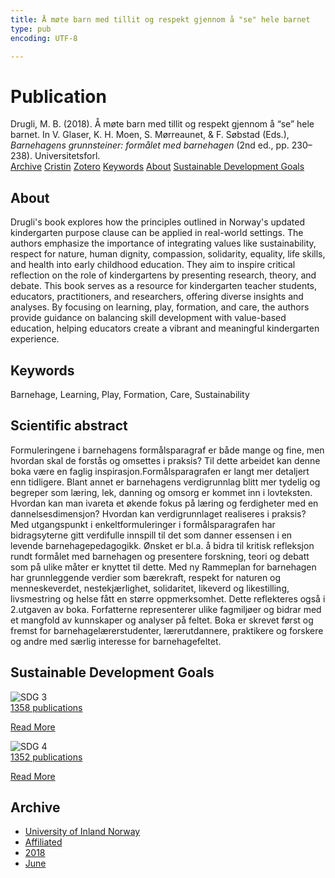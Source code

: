 ```yaml
---
title: Å møte barn med tillit og respekt gjennom å "se" hele barnet
type: pub
encoding: UTF-8

---
```

<h1>Publication</h1>
<article id="csl-bib-container-ERLQ6C2J" class="csl-bib-container">
  <div class="csl-bib-body"> <div class="csl-entry">Drugli, M. B. (2018). Å møte barn med tillit og respekt gjennom å “se” hele barnet. In V. Glaser, K. H. Moen, S. Mørreaunet, &#38; F. Søbstad (Eds.), <i>Barnehagens grunnsteiner: formålet med barnehagen</i> (2nd ed., pp. 230–238). Universitetsforl.</div> </div>
  <div class="csl-bib-buttons">
    <a href="#taxonomy-article-ERLQ6C2J" alt="archive" class="csl-bib-button">Archive</a>
    <a href="https://app.cristin.no/results/show.jsf?id=1594591" alt="Cristin" class="csl-bib-button">Cristin</a>
    <a href="http://zotero.org/groups/5881554/items/ERLQ6C2J" alt="Zotero" class="csl-bib-button">Zotero</a>
    <a href="#keywords-article-ERLQ6C2J" alt="keywords" class="csl-bib-button">Keywords</a>
    <a href="#about-article-ERLQ6C2J" alt="about_pub" class="csl-bib-button">About</a>
    <a href="#sdg-article-ERLQ6C2J" alt="sdg" class="csl-bib-button">Sustainable Development Goals</a>
  </div>
  <div id="csl-bib-meta-container-ERLQ6C2J"></div>
</article>
<div id="csl-bib-meta-ERLQ6C2J" class="csl-bib-meta">
  <article id="about-article-ERLQ6C2J" class="about_pub-article">
    <h1>About</h1>
    Drugli's book explores how the principles outlined in Norway's updated kindergarten purpose clause can be applied in real-world settings. The authors emphasize the importance of integrating values like sustainability, respect for nature, human dignity, compassion, solidarity, equality, life skills, and health into early childhood education. They aim to inspire critical reflection on the role of kindergartens by presenting research, theory, and debate. This book serves as a resource for kindergarten teacher students, educators, practitioners, and researchers, offering diverse insights and analyses. By focusing on learning, play, formation, and care, the authors provide guidance on balancing skill development with value-based education, helping educators create a vibrant and meaningful kindergarten experience.
  </article>
  <article id="keywords-article-ERLQ6C2J" class="keywords-article">
    <h1>Keywords</h1>
    Barnehage, Learning, Play, Formation, Care, Sustainability
  </article>
  <article id="abstract-article-ERLQ6C2J" class="abstract-article">
    <h1>Scientific abstract</h1>
    Formuleringene i barnehagens formålsparagraf er både mange og fine, men hvordan skal de forstås og omsettes i praksis? Til dette arbeidet kan denne boka være en faglig inspirasjon.Formålsparagrafen er langt mer detaljert enn tidligere. Blant annet er barnehagens verdigrunnlag blitt mer tydelig og begreper som læring, lek, danning og omsorg er kommet inn i lovteksten. Hvordan kan man ivareta et økende fokus på læring og ferdigheter med en dannelsesdimensjon? Hvordan kan verdigrunnlaget realiseres i praksis? Med utgangspunkt i enkeltformuleringer i formålsparagrafen har bidragsyterne gitt verdifulle innspill til det som danner essensen i en levende barnehagepedagogikk. Ønsket er bl.a. å bidra til kritisk refleksjon rundt formålet med barnehagen og presentere forskning, teori og debatt som på ulike måter er knyttet til dette. Med ny Rammeplan for barnehagen har grunnleggende verdier som bærekraft, respekt for naturen og menneskeverdet, nestekjærlighet, solidaritet, likeverd og likestilling, livsmestring og helse fått en større oppmerksomhet. Dette reflekteres også i 2.utgaven av boka. Forfatterne representerer ulike fagmiljøer og bidrar med et mangfold av kunnskaper og analyser på feltet. Boka er skrevet først og fremst for barnehagelærerstudenter, lærerutdannere, praktikere og forskere og andre med særlig interesse for barnehagefeltet.
  </article>
  <article id="sdg-article-ERLQ6C2J" class="sdg-article">
    <h1>Sustainable Development Goals</h1>
    <div class="sdg-container"><div id="sdg3" class="sdg">
        <img src="{{< params subfolder >}}images/sdg/sdg03_en.png" class="image" alt="SDG 3">
        <div class="sdg-overlay">
          <a href="{{< params subfolder >}}en/archive/?sdg=3#archive" class="sdg-publication-count"><span>1358</span> publications</a>
          <p><a href="https://sdgs.un.org/goals/goal3" class="sdg-read-more">Read More</a></p>
        </div>
      </div> <div id="sdg4" class="sdg">
        <img src="{{< params subfolder >}}images/sdg/sdg04_en.png" class="image" alt="SDG 4">
        <div class="sdg-overlay">
          <a href="{{< params subfolder >}}en/archive/?sdg=4#archive" class="sdg-publication-count"><span>1352</span> publications</a>
          <p><a href="https://sdgs.un.org/goals/goal4" class="sdg-read-more">Read More</a></p>
        </div>
      </div></div>
  </article>
  <article id="taxonomy-article-ERLQ6C2J" class="taxonomy-article">
    <h1>Archive</h1>
    <ul>
      <li><a href="{{< params subfolder >}}en/archive/?key=3DCRN523">University of Inland Norway</a></li>
      <li><a href="{{< params subfolder >}}en/archive/?key=II9RDAME">Affiliated</a></li>
      <li><a href="{{< params subfolder >}}en/archive/?key=D943LLP2">2018</a></li>
      <li><a href="{{< params subfolder >}}en/archive/?key=JT2IPSB5">June</a></li>
    </ul>
  </article>
</div>
